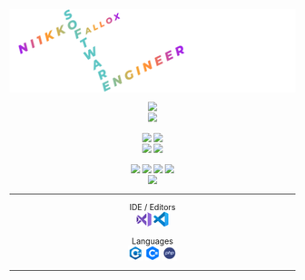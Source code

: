 [![Header](https://github.com/Ni1kko/Ni1kko/blob/main/NikkoBanner.png?raw=true "Header")](http://ni1kko.co.uk/)

<p align="center">
  <img src ="https://github-readme-stats.vercel.app/api?username=Ni1kko&show_icons=true&hide_border=true&include_all_commits=true&count_private=true&theme=dracula">
  </br>
  
  <img src ="https://github-readme-stats.vercel.app/api/top-langs/?username=Ni1kko&layout=compact&hide_border=true&langs_count=10&theme=dracula">
  
  </br> 
  </br>
  <!-- Ni1kko\HourBoostr -->
  <img src ="https://github-readme-stats.vercel.app/api/pin/?username=Ni1kko&repo=HourBoostr&title_color=dd6387&text_color=dd6387&icon_color=79dafa&bg_color=1d1f21" >
  
  <!-- Ni1kko\Framework -->
  <img src ="https://github-readme-stats.vercel.app/api/pin/?username=Ni1kko&repo=Framework&title_color=dd6387&text_color=dd6387&icon_color=79dafa&bg_color=1d1f21">
  
   </br>
   
  <!-- Ni1kko\StayALiVE -->
  <img src ="https://github-readme-stats.vercel.app/api/pin/?username=Ni1kko&repo=StayALiVE&title_color=dd6387&text_color=dd6387&icon_color=79dafa&bg_color=1d1f21">
  
  <!-- Ni1kko\Arma-BEGuid -->
  <img src ="https://github-readme-stats.vercel.app/api/pin/?username=Ni1kko&repo=Arma-BEGuid&title_color=dd6387&text_color=dd6387&icon_color=79dafa&bg_color=1d1f21">
  
 </br> 
 </br>

  <img src ="https://badgen.net/badge/Open%20Source%20%3F/Yes%21/blue?icon=github">
  <img src ="https://img.shields.io/badge/License-MIT-blue.svg">
  <img src ="https://komarev.com/ghpvc/?username=Ni1kko&color=blue">
  <img src ="https://badgen.net/badge/Discord%20/𝒩𝒾𝓀𝓀𝑜%235537%20/blue?icon=discord">
  </br>
  <img src ="https://img.shields.io/github/followers/Ni1kko?label=My%20Github%20Followers&logo=github&style=for-the-badge" >

</p>

---

<!--Editors -->
<p align="center">
  IDE / Editors
  </br>
  <img alt="Visual Studio" width="26px" src="https://raw.githubusercontent.com/Ni1kko/Ni1kko/main/Icons/vs2022.png"/>

  <img alt="Visual Studio Code" width="26px" src="https://raw.githubusercontent.com/github/explore/80688e429a7d4ef2fca1e82350fe8e3517d3494d/topics/visual-studio-code/visual-studio-code.png" />
</p>

  <!--Languages -->
<p align="center">
  Languages
  </br>
  <img alt="CPP17" width="26px" src="https://raw.githubusercontent.com/Ni1kko/Ni1kko/main/Icons/cplusplus.png" />
  <img alt="CS9" width="26px" src="https://raw.githubusercontent.com/Ni1kko/Ni1kko/main/Icons/csharp.png" />
  <img alt="PHP8" width="26px" src="https://raw.githubusercontent.com/Ni1kko/Ni1kko/main/Icons/php.png" />

  </br>
</p>

---
